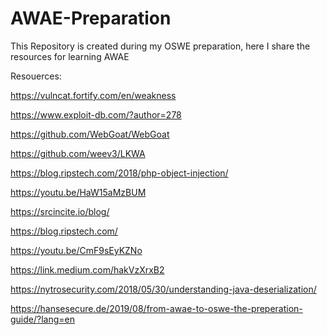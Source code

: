 # AWAE-Preparation
This Repository is created during my OSWE preparation, here I share the resources for learning AWAE 

Resouerces:

https://vulncat.fortify.com/en/weakness

https://www.exploit-db.com/?author=278

https://github.com/WebGoat/WebGoat

https://github.com/weev3/LKWA

https://blog.ripstech.com/2018/php-object-injection/

https://youtu.be/HaW15aMzBUM

https://srcincite.io/blog/

https://blog.ripstech.com/

https://youtu.be/CmF9sEyKZNo

https://link.medium.com/hakVzXrxB2

https://nytrosecurity.com/2018/05/30/understanding-java-deserialization/

https://hansesecure.de/2019/08/from-awae-to-oswe-the-preperation-guide/?lang=en
